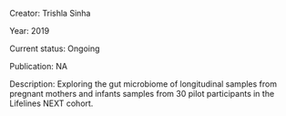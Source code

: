 Creator: Trishla Sinha

Year: 2019

Current status: Ongoing

Publication: NA

Description: Exploring the gut microbiome of longitudinal samples from pregnant mothers and infants samples from 30 pilot participants in the Lifelines NEXT cohort. 
